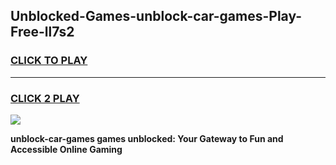 
## Unblocked-Games-unblock-car-games-Play-Free-ll7s2
<h3>
<a href="https://premium76.site?title=unblock-car-games&ref=18A">CLICK TO PLAY</a></h3>
<hr>

<h3>
<a href="https://premium76.site?title=unblock-car-games&ref=18A">CLICK 2 PLAY</a>
  
</h3>

<a href="https://premium76.site?title=unblock-car-games&ref=18A"><img src="https://clearcache.store/games.png"></a>


**unblock-car-games games unblocked: Your Gateway to Fun and Accessible Online Gaming**
